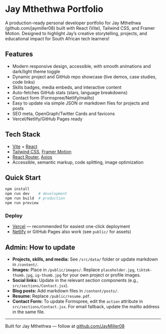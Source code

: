 # Jay Mthethwa Portfolio

A production-ready personal developer portfolio for Jay Mthethwa (github.com/jaymiller08) built with React (Vite), Tailwind CSS, and Framer Motion. Designed to highlight Jay’s creative storytelling, projects, and educational impact for South African tech learners!

## Features
- Modern responsive design, accessible, with smooth animations and dark/light theme toggle
- Dynamic project and GitHub repo showcase (live demos, case studies, code links)
- Skills badges, media embeds, and interactive content
- Auto-fetches GitHub stats (stars, language breakdowns)
- Contact form (Formspree/Netlify/mailto)
- Easy to update via simple JSON or markdown files for projects and posts
- SEO meta, OpenGraph/Twitter Cards and favicons
- Vercel/Netlify/GitHub Pages ready

## Tech Stack
- [Vite](https://vitejs.dev/) + [React](https://react.dev/)
- [Tailwind CSS](https://tailwindcss.com/), [Framer Motion](https://www.framer.com/motion/)
- [React Router](https://reactrouter.com/), [Axios](https://axios-http.com/)
- Accessible, semantic markup, code splitting, image optimization

## Quick Start
```bash
npm install
npm run dev    # development
npm run build  # production
npm run preview
```

### Deploy
- [Vercel](https://vercel.com/) — recommended for easiest one-click deployment
- [Netlify](https://www.netlify.com/) or GitHub Pages also work (see `public/` for assets)

## Admin: How to update
- **Projects, skills, and media:** See `/src/data/` folder or update markdown in `/content/`.
- **Images:** Place in `/public/images/`. Replace `placeholder.jpg`, `tiktok-thumb.jpg`, `ig-thumb.jpg` for your own project or profile images.
- **Social links:** Update in the relevant section components (e.g., `src/sections/Contact.jsx`).
- **Blog posts:** Add markdown files in `/content/posts/`.
- **Resume:** Replace `/public/resume.pdf`.
- **Contact Form:** To update Formspree, edit the `action` attribute in `src/sections/Contact.jsx`. For email fallback, update the mailto address in the same file.

---

Built for Jay Mthethwa — follow at [github.com/JayMiller08](https://github.com/JayMiller08)
